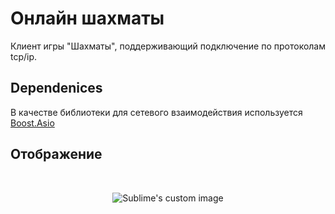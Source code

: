 # Онлайн шахматы
Клиент игры "Шахматы", поддерживающий подключение по протоколам tcp/ip.
## Dependenices
В качестве библиотеки для сетевого взаимодействия используется [Boost.Asio](https://github.com/boostorg/asio.git)
## Отображение
$~~$
<p align="center">
  <img src="https://github.com/user-attachments/assets/7bf75024-e883-43ce-937e-99ab8fc3d122" alt="Sublime's custom image"/>
</p>


